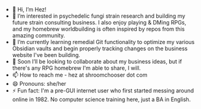 - 👋 Hi, I’m Hez!
- 👀 I’m interested in psychedelic fungi strain research and building my future strain consulting business. I also enjoy playing & DMing RPGs, and my homebrew worldbuilding is often inspired by repos from this amazing community. 
- 🌱 I’m currently learning remedial Git functionality to optimize my various Obsidian vaults and begin properly tracking changes on the business website I've been building.
- 💞️ Soon I’ll be looking to collaborate about my business ideas, but if there's any RPG homebrew I'm able to share, I will.
- 📫 How to reach me - hez at shroomchooser dot com 
- 😄 Pronouns: she/her
- ⚡ Fun fact: I'm a pre-GUI internet user who first started messing around online in 1982. No computer science training here, just a BA in English. 

<!---
HausOfHez/HausOfHez is a ✨ special ✨ repository because its `README.md` (this file) appears on your GitHub profile.
You can click the Preview link to take a look at your changes.
--->
